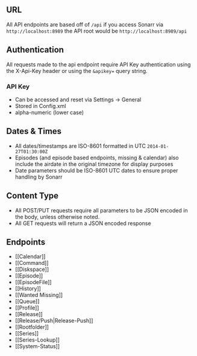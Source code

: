 ## URL ##

All API endpoints are based off of `/api` if you access Sonarr via `http://localhost:8989` the API root would be `http://localhost:8989/api`


## Authentication ##

All requests made to the api endpoint require API Key authentication using the X-Api-Key header or using the ```&apikey=``` query string.

### API Key ###

- Can be accessed and reset via Settings -> General
- Stored in Config.xml
- alpha-numeric (lower case)

## Dates & Times ##

- All dates/timestamps are ISO-8601 formatted in UTC `2014-01-27T01:30:00Z`
- Episodes (and episode based endpoints, missing & calendar) also include the airdate in the original timezone for display purposes
- Date parameters should be ISO-8601 UTC dates to ensure proper handling by Sonarr

## Content Type ##

- All POST/PUT requests require all parameters to be JSON encoded in the body, unless otherwise noted.
- All GET requests will return a JSON encoded response

## Endpoints ##

- [[Calendar]]
- [[Command]]
- [[Diskspace]]
- [[Episode]]
- [[EpisodeFile]]
- [[History]]
- [[Wanted Missing]]
- [[Queue]]
- [[Profile]]
- [[Release]]
- [[Release/Push|Release-Push]]
- [[Rootfolder]]
- [[Series]]
- [[Series-Lookup]]
- [[System-Status]]

